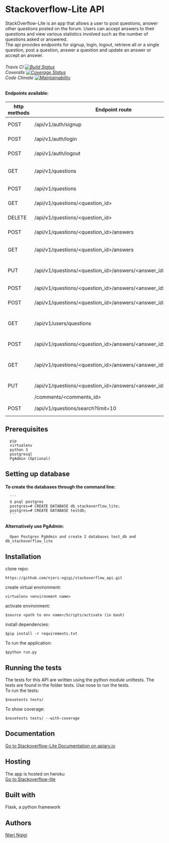 # Stackoverflow-Lite API
StackOverflow-Lite is an app that allows a user to post questions, answer other questions posted on the forum. Users can accept answers to their questions and view various statistics involved such as the number of questions asked or answered.<br>
The api provides endpoints for signup, login, logout, retrieve all or a single question, post a question, answer a question and update an answer or accept an answer.

###### Travis CI [![Build Status](https://travis-ci.org/njeri-ngigi/stackoverflow_api.svg?branch=badges)](https://travis-ci.org/njeri-ngigi/stackoverflow_api) <br> Coveralls [![Coverage Status](https://coveralls.io/repos/github/njeri-ngigi/stackoverflow_api/badge.svg?branch=badges)](https://coveralls.io/github/njeri-ngigi/stackoverflow_api?branch=badges) <br>  Code Climate [![Maintainability](https://api.codeclimate.com/v1/badges/f1bd8db087f96b7543ea/maintainability)](https://codeclimate.com/github/njeri-ngigi/stackoverflow_api/maintainability)

#### Endpoints available:
| http methods |    Endpoint route                          |   Endpoint functionality                                     |
| ------------ | ----------------------------------         | ------------------------------------------------------------ |
| POST         | /api/v1/auth/signup                        |   Creates a user account                                     |
| POST         | /api/v1/auth/login                         |   Logs in a user                                             |
| POST         | /api/v1/auth/logout                        |   Logs out a user                                            |
| GET          | /api/v1/questions                          |   Get all questions on platform                              |
| POST         | /api/v1/questions                          |   Post a new question                                        |
| GET          | /api/v1/questions/<question_id>            |   Get a single question                                      |
| DELETE       | /api/v1/questions/<question_id>            |   Delete a question                                          |
| POST         | /api/v1/questions/<question_id>/answers    |   Post an answer                                             |
| GET          | /api/v1/questions/<question_id>/answers    |   Get all answers for a question                             |
| PUT          | /api/v1/questions/<question_id>/answers/<answer_id>           |   Edit or accept an answer                |
| POST         | /api/v1/questions/<question_id>/answers/<answer_id>/upvote    |   Upvote an answer                        |
| POST         | /api/v1/questions/<question_id>/answers/<answer_id>/downvote  |   Downvote an answer                      |
| GET          | /api/v1/users/questions                    |   Get all questions asked by user                            |
| POST         | /api/v1/questions/<question_id>/answers/<answer_id>/comments  |   Post a comment                          |
| GET          | /api/v1/questions/<question_id>/answers/<answer_id>/comments  |   Get all comments for an answer          |
| PUT          | /api/v1/questions/<question_id>/answers/<answer_id>           |   Edit comment                            |
|              | /comments/<comments_id>                    |                                                              |
| POST         | /api/v1/questions/search?limit=10          |   Search a question                                          |

## Prerequisites
      pip
      virtualenv
      python 3
      postgresql
      PgAdmin (Optional)
## Setting up database
#### To create the databases through the command line:
      ```
      $ psql postgres
      postgres=# CREATE DATABASE db_stackoverflow_lite;
      postgres=# CREATE DATABASE testdb;
      ```
#### Alternatively use PgAdmin:
      Open Postgres PgAdmin and create 2 databases test_db and db_stackoverflow_lite
## Installation
   clone repo:
   ```
   https://github.com/njeri-ngigi/stackoverflow_api.git
   ```
   create virtual environment: 
   ```
   virtualenv <environment name>
   ```
   activate environment:
   ```
   $source <path to env name>/Scripts/activate (in bash)
   ```
   install dependencies:
   ```
   $pip install -r requirements.txt
   ```
   To run the application:
   ```
   $python run.py
   ```
## Running the tests
  The tests for this API are written using the python module unittests. The tests are found in the folder tests.
  Use nose to run the tests.<br>
  To run the tests:
      
   ```
   $nosetests tests/
   ```
  To show coverage:
   ```
   $nosetests tests/ --with-coverage
   ```
## Documentation
[Go to Stackoverflow-Lite Documentation on apiary.io](https://stackoverflowlite17.docs.apiary.io/#)

## Hosting
The app is hosted on heroku<br>
[Go to Stackoverflow-lite](https://my-stackoverflow-lite-api.herokuapp.com/)

## Built with 
   Flask, a python framework
   
## Authors
[Njeri Ngigi](https://github.com/njeri-ngigi)
